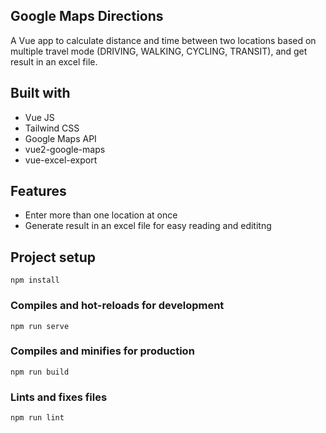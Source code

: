 ## Google Maps Directions

A Vue app to calculate distance and time between two locations based on multiple travel mode (DRIVING, WALKING, CYCLING, TRANSIT), and get result in an excel file.

## Built with

- Vue JS 
- Tailwind CSS
- Google Maps API
- vue2-google-maps
- vue-excel-export

## Features

- Enter more than one location at once
- Generate result in an excel file for easy reading and edititng

## Project setup
```
npm install
```

### Compiles and hot-reloads for development
```
npm run serve
```

### Compiles and minifies for production
```
npm run build
```

### Lints and fixes files
```
npm run lint
```
